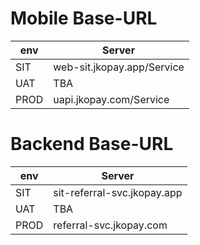 # Mobile Base-URL

| env  | Server                     |
|------|----------------------------|
| SIT  | web-sit.jkopay.app/Service |
| UAT  | TBA                        |
| PROD | uapi.jkopay.com/Service    |

# Backend Base-URL

| env  | Server                      |
|------|-----------------------------|
| SIT  | sit-referral-svc.jkopay.app |
| UAT  | TBA                         |
| PROD | referral-svc.jkopay.com     |